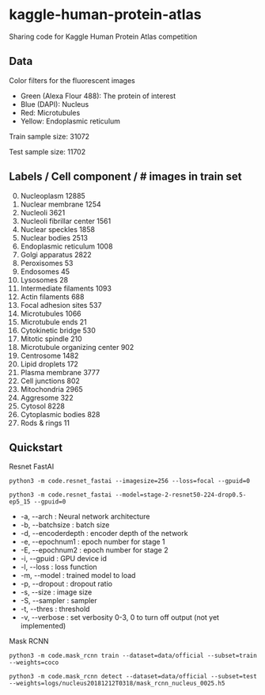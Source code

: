# kaggle-human-protein-atlas
Sharing code for Kaggle Human Protein Atlas competition

## Data
Color filters for the fluorescent images

  * Green (Alexa Flour 488): The protein of interest
  * Blue (DAPI): Nucleus
  * Red: Microtubules
  * Yellow: Endoplasmic reticulum

Train sample size: 31072

Test sample size:  11702

## Labels / Cell component / # images in train set
  0.   Nucleoplasm			12885
  1.   Nuclear membrane			1254
  2.   Nucleoli				3621
  3.   Nucleoli fibrillar center	1561
  4.   Nuclear speckles			1858
  5.   Nuclear bodies			2513
  6.   Endoplasmic reticulum		1008
  7.   Golgi apparatus			2822
  8.   Peroxisomes			53
  9.   Endosomes			45
  10.  Lysosomes			28
  11.  Intermediate filaments		1093
  12.  Actin filaments			688
  13.  Focal adhesion sites		537
  14.  Microtubules			1066
  15.  Microtubule ends			21
  16.  Cytokinetic bridge		530
  17.  Mitotic spindle			210
  18.  Microtubule organizing center	902
  19.  Centrosome			1482
  20.  Lipid droplets			172
  21.  Plasma membrane			3777
  22.  Cell junctions			802
  23.  Mitochondria			2965
  24.  Aggresome			322
  25.  Cytosol				8228
  26.  Cytoplasmic bodies		828
  27.  Rods & rings			11

## Quickstart
Resnet FastAI

`python3 -m code.resnet_fastai --imagesize=256 --loss=focal --gpuid=0`

`python3 -m code.resnet_fastai --model=stage-2-resnet50-224-drop0.5-ep5_15 --gpuid=0`

  * -a, --arch         : Neural network architecture
  * -b, --batchsize    : batch size
  * -d, --encoderdepth : encoder depth of the network
  * -e, --epochnum1    : epoch number for stage 1
  * -E, --epochnum2    : epoch number for stage 2
  * -i, --gpuid        : GPU device id
  * -l, --loss         : loss function
  * -m, --model        : trained model to load
  * -p, --dropout      : dropout ratio
  * -s, --size         : image size
  * -S, --sampler      : sampler
  * -t, --thres        : threshold
  * -v, --verbose      : set verbosity 0-3, 0 to turn off output (not yet implemented)


Mask RCNN

`python3 -m code.mask_rcnn train --dataset=data/official --subset=train --weights=coco`

`python3 -m code.mask_rcnn detect --dataset=data/official --subset=test --weights=logs/nucleus20181212T0318/mask_rcnn_nucleus_0025.h5`

